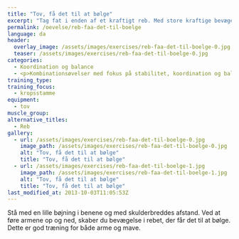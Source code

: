 ```yaml
---
title: "Tov, få det til at bølge"
excerpt: "Tag fat i enden af et kraftigt reb. Med store kraftige bevægelser, får du rebet til at bølge."
permalink: /oevelse/reb-faa-det-til-boelge
language: da
header:
  overlay_image: /assets/images/exercises/reb-faa-det-til-boelge-0.jpg
  teaser: /assets/images/exercises/reb-faa-det-til-boelge-0.jpg
categories:
  - Koordination og balance
  - <p>Kombinationsøvelser med fokus på stabilitet, koordination og balancetræning. Her vælges gerne teknisk komplicerede øvelser, som udfordrer kropsstammen.</p>
training_type: 
training_focus: 
  - kropsstamme
equipment:
  - tov
muscle_group:
alternative_titles:
  - Reb
gallery:
  - url: /assets/images/exercises/reb-faa-det-til-boelge-0.jpg
    image_path: /assets/images/exercises/reb-faa-det-til-boelge-0.jpg
    alt: "Tov, få det til at bølge"
    title: "Tov, få det til at bølge"
  - url: /assets/images/exercises/reb-faa-det-til-boelge-1.jpg
    image_path: /assets/images/exercises/reb-faa-det-til-boelge-1.jpg
    alt: "Tov, få det til at bølge"
    title: "Tov, få det til at bølge"
last_modified_at: 2013-10-03T11:05:53Z
---
```


Stå med en lille bøjning i benene og med skulderbreddes afstand. Ved at føre armene op og ned, skaber du bevægelse i rebet, der får det til at bølge. Dette er god træning for både arme og mave.
